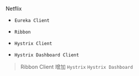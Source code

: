 Netflix

* `Eureka Client`

* `Ribbon`

* `Hystrix Client`

* `Hystrix Dashboard Client`

>  Ribbon Client 增加 `Hystrix` `Hystrix Dashboard` 